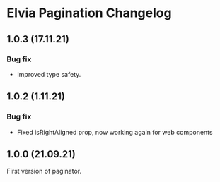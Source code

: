 # Elvia Pagination Changelog

## 1.0.3 (17.11.21)

### Bug fix

- Improved type safety.

## 1.0.2 (1.11.21)

### Bug fix

- Fixed isRightAligned prop, now working again for web components

## 1.0.0 (21.09.21)

First version of paginator.
